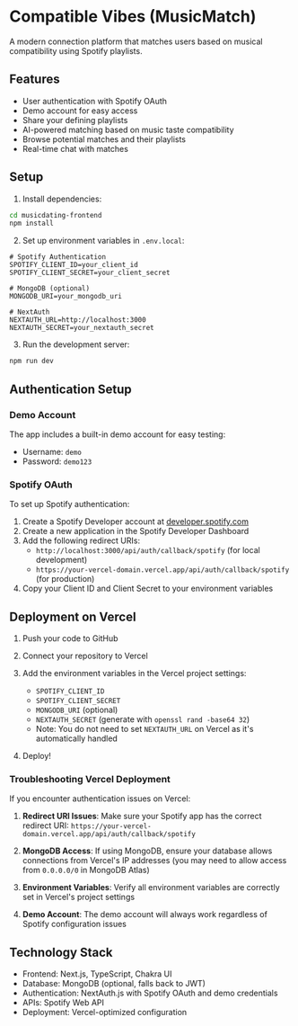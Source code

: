 # Compatible Vibes (MusicMatch)

A modern connection platform that matches users based on musical compatibility using Spotify playlists.

## Features
- User authentication with Spotify OAuth
- Demo account for easy access
- Share your defining playlists
- AI-powered matching based on music taste compatibility
- Browse potential matches and their playlists
- Real-time chat with matches

## Setup
1. Install dependencies:
```bash
cd musicdating-frontend
npm install
```

2. Set up environment variables in `.env.local`:
```
# Spotify Authentication
SPOTIFY_CLIENT_ID=your_client_id
SPOTIFY_CLIENT_SECRET=your_client_secret

# MongoDB (optional)
MONGODB_URI=your_mongodb_uri

# NextAuth
NEXTAUTH_URL=http://localhost:3000
NEXTAUTH_SECRET=your_nextauth_secret
```

3. Run the development server:
```bash
npm run dev
```

## Authentication Setup

### Demo Account
The app includes a built-in demo account for easy testing:
- Username: `demo`
- Password: `demo123`

### Spotify OAuth
To set up Spotify authentication:

1. Create a Spotify Developer account at [developer.spotify.com](https://developer.spotify.com/)
2. Create a new application in the Spotify Developer Dashboard
3. Add the following redirect URIs:
   - `http://localhost:3000/api/auth/callback/spotify` (for local development)
   - `https://your-vercel-domain.vercel.app/api/auth/callback/spotify` (for production)
4. Copy your Client ID and Client Secret to your environment variables

## Deployment on Vercel

1. Push your code to GitHub
2. Connect your repository to Vercel
3. Add the environment variables in the Vercel project settings:
   - `SPOTIFY_CLIENT_ID`
   - `SPOTIFY_CLIENT_SECRET`
   - `MONGODB_URI` (optional)
   - `NEXTAUTH_SECRET` (generate with `openssl rand -base64 32`)
   - Note: You do not need to set `NEXTAUTH_URL` on Vercel as it's automatically handled

4. Deploy!

### Troubleshooting Vercel Deployment

If you encounter authentication issues on Vercel:

1. **Redirect URI Issues**: Make sure your Spotify app has the correct redirect URI: `https://your-vercel-domain.vercel.app/api/auth/callback/spotify`

2. **MongoDB Access**: If using MongoDB, ensure your database allows connections from Vercel's IP addresses (you may need to allow access from `0.0.0.0/0` in MongoDB Atlas)

3. **Environment Variables**: Verify all environment variables are correctly set in Vercel's project settings

4. **Demo Account**: The demo account will always work regardless of Spotify configuration issues

## Technology Stack
- Frontend: Next.js, TypeScript, Chakra UI
- Database: MongoDB (optional, falls back to JWT)
- Authentication: NextAuth.js with Spotify OAuth and demo credentials
- APIs: Spotify Web API
- Deployment: Vercel-optimized configuration

